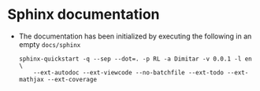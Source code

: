 # Sphinx documentation
  + The documentation has been initialized by executing the following in an empty `docs/sphinx`

	    sphinx-quickstart -q --sep --dot=. -p RL -a Dimitar -v 0.0.1 -l en \
            --ext-autodoc --ext-viewcode --no-batchfile --ext-todo --ext-mathjax --ext-coverage
